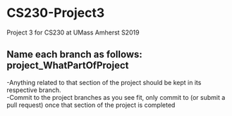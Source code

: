 # CS230-Project3
Project 3 for CS230 at UMass Amherst S2019

Name each branch as follows: project_WhatPartOfProject
-
  -Anything related to that section of the project should be kept in its respective branch.  
  -Commit to the project branches as you see fit, only commit to (or submit a pull request) once that section of the project is completed
